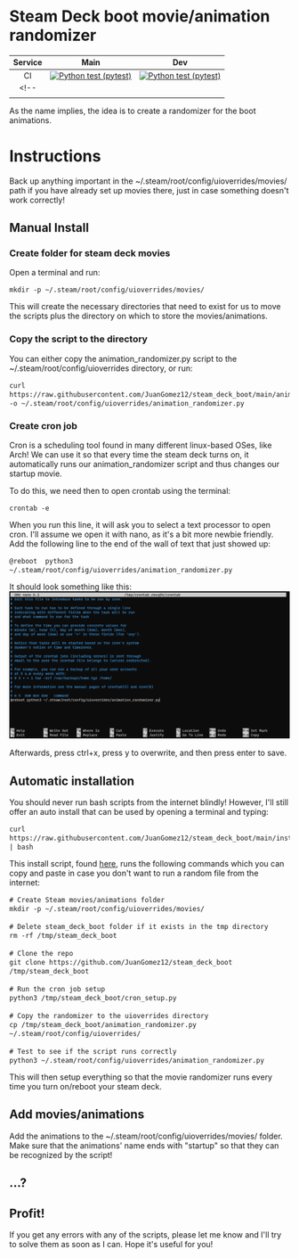 # Steam Deck boot movie/animation randomizer
| **Service** |                                                                                                            **Main**                                                                                                            |                                                                                                       **Dev**                                                                                                      |
|:-----------:|:------------------------------------------------------------------------------------------------------------------------------------------------------------------------------------------------------------------------------:|:------------------------------------------------------------------------------------------------------------------------------------------------------------------------------------------------------------------:|
|      CI     | [![Python test (pytest)](https://github.com/JuanGomez12/steam_deck_boot/actions/workflows/python-test.yml/badge.svg?branch=main&event=push)](https://github.com/JuanGomez12/steam_deck_boot/actions/workflows/python-test.yml) |[![Python test (pytest)](https://github.com/JuanGomez12/steam_deck_boot/actions/workflows/python-test.yml/badge.svg?branch=dev&event=push)](https://github.com/JuanGomez12/steam_deck_boot/actions/workflows/python-test.yml) |
<!-- |             |                                                                                                                                                                                                                                |                                                                                                                                                                                                                    |
|             |                                                                                                                                                                                                                                |                                                                                                                                                                                                                    | -->

As the name implies, the idea is to create a randomizer for the boot animations.
# Instructions
Back up anything important in the ~/.steam/root/config/uioverrides/movies/ path if you have already set up movies there, just in case something doesn't work correctly!
## Manual Install
### Create folder for steam deck movies
Open a terminal and run:
```
mkdir -p ~/.steam/root/config/uioverrides/movies/
```
This will create the necessary directories that need to exist for us to move the scripts plus the directory on which to store the movies/animations.

### Copy the script to the directory
You can either copy the animation_randomizer.py script to the ~/.steam/root/config/uioverrides directory, or run:
```
curl https://raw.githubusercontent.com/JuanGomez12/steam_deck_boot/main/animation_randomizer.py -o ~/.steam/root/config/uioverrides/animation_randomizer.py
```

### Create cron job
Cron is a scheduling tool found in many different linux-based OSes, like Arch! We can use it so that every time the steam deck turns on, it automatically runs our animation_randomizer script and thus changes our startup movie.

To do this, we need then to open crontab using the terminal:
```
crontab -e
```
When you run this line, it will ask you to select a text processor to open cron. I'll assume we open it with nano, as it's a bit more newbie friendly.
Add the following line to the end of the wall of text that just showed up:
```
@reboot  python3 ~/.steam/root/config/uioverrides/animation_randomizer.py
```
It should look something like this:
![example crontab output opened in nano](images/crontab_nano.png)

Afterwards, press ctrl+x, press y to overwrite, and then press enter to save.

## Automatic installation
You should never run bash scripts from the internet blindly! However, I'll still offer an auto install that can be used by opening a terminal and typing:
```
curl https://raw.githubusercontent.com/JuanGomez12/steam_deck_boot/main/install_script | bash
```
This install script, found [here](install_script), runs the following commands which you can copy and paste in case you don't want to run a random file from the internet:
```
# Create Steam movies/animations folder
mkdir -p ~/.steam/root/config/uioverrides/movies/

# Delete steam_deck_boot folder if it exists in the tmp directory
rm -rf /tmp/steam_deck_boot

# Clone the repo
git clone https://github.com/JuanGomez12/steam_deck_boot /tmp/steam_deck_boot

# Run the cron job setup
python3 /tmp/steam_deck_boot/cron_setup.py

# Copy the randomizer to the uioverrides directory
cp /tmp/steam_deck_boot/animation_randomizer.py ~/.steam/root/config/uioverrides/

# Test to see if the script runs correctly
python3 ~/.steam/root/config/uioverrides/animation_randomizer.py
```
This will then setup everything so that the movie randomizer runs every time you turn on/reboot your steam deck.

## Add movies/animations
Add the animations to the ~/.steam/root/config/uioverrides/movies/ folder. Make sure that the animations' name ends with "startup" so that they can be recognized by the script!
## ...?

## Profit!
If you get any errors with any of the scripts, please let me know and I'll try to solve them as soon as I can. Hope it's useful for you!